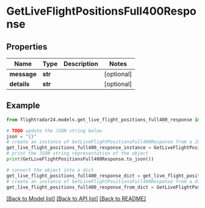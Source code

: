 # GetLiveFlightPositionsFull400Response


## Properties

Name | Type | Description | Notes
------------ | ------------- | ------------- | -------------
**message** | **str** |  | [optional] 
**details** | **str** |  | [optional] 

## Example

```python
from flightradar24.models.get_live_flight_positions_full400_response import GetLiveFlightPositionsFull400Response

# TODO update the JSON string below
json = "{}"
# create an instance of GetLiveFlightPositionsFull400Response from a JSON string
get_live_flight_positions_full400_response_instance = GetLiveFlightPositionsFull400Response.from_json(json)
# print the JSON string representation of the object
print(GetLiveFlightPositionsFull400Response.to_json())

# convert the object into a dict
get_live_flight_positions_full400_response_dict = get_live_flight_positions_full400_response_instance.to_dict()
# create an instance of GetLiveFlightPositionsFull400Response from a dict
get_live_flight_positions_full400_response_from_dict = GetLiveFlightPositionsFull400Response.from_dict(get_live_flight_positions_full400_response_dict)
```
[[Back to Model list]](../README.md#documentation-for-models) [[Back to API list]](../README.md#documentation-for-api-endpoints) [[Back to README]](../README.md)


